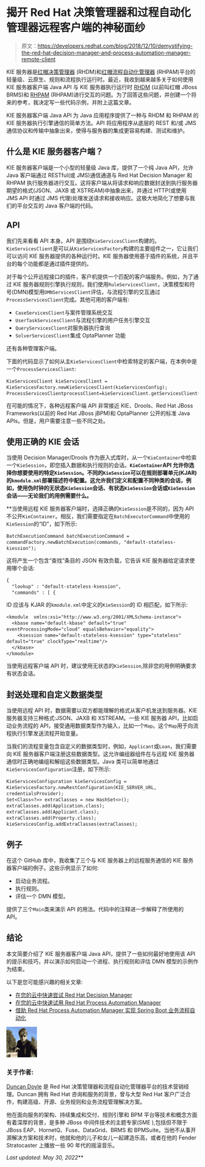 # 揭开 Red Hat 决策管理器和过程自动化管理器远程客户端的神秘面纱

> 原文：<https://developers.redhat.com/blog/2018/12/10/demystifying-the-red-hat-decision-manager-and-process-automation-manager-remote-client>

KIE 服务器是[红帽决策管理器](https://developers.redhat.com/products/red-hat-decision-manager/overview/) (RHDM)和[红帽流程自动化管理器](https://developers.redhat.com/products/rhpam/overview/) (RHPAM)平台的轻量级、云原生、规则和流程执行运行时。最近，我收到越来越多关于如何使用 KIE 服务器客户端 Java API 与 KIE 服务器执行运行时 [RHDM](https://developers.redhat.com/products/red-hat-decision-manager/overview/) (以前叫红帽 JBoss BRMS)和 [RHPAM](https://developers.redhat.com/products/rhpam/overview/) (RHPAM)进行交互的问题。为了回答这些问题，并创建一个将来的参考，我决定写一些代码示例，并附上这篇文章。

KIE 服务器客户端 Java API 为 Java 应用程序提供了一种与 RHDM 和 RHPAM 的 KIE 服务器执行引擎通信的简单方法。API 将应用程序从底层的 REST 和/或 JMS 通信协议和传输中抽象出来，使得与服务器的集成更容易构建、测试和维护。

## 什么是 KIE 服务器客户端？

KIE 服务器客户端是一个小型的轻量级 Java 库，提供了一个纯 Java API，允许 Java 客户端通过 RESTful(或 JMS)通信通道与 Red Hat Decision Manager 和 RHPAM 执行服务器进行交互。这将客户端从将请求和响应数据封送到执行服务器期望的格式(JSON、JAXB 或 XSTREAM)中抽象出来，并通过 HTTP(或使用 JMS API 时通过 JMS 代理)处理发送请求和接收响应。这极大地简化了想要与我们的平台交互的 Java 客户端的代码。

## API

我们先来看看 API 本身。API 是围绕`KieServicesClient`构建的。`KieServicesClient`是可以从`KieServicesFactory`构建的主要组件之一，它让我们可以访问 KIE 服务器提供的各种运行时。KIE 服务器使用基于插件的系统，并且平台的每个功能都是通过插件提供的。

对于每个公开远程接口的插件，客户机提供一个匹配的客户端服务。例如，为了通过 KIE 服务器规则引擎执行规则，我们使用`RuleServicesClient`，决策模型和符号(DMN)模型用`DMNServicesClient`评估，与流程引擎的交互通过`ProcessServicesClient`完成。其他可用的客户端有:

*   `CaseServicesClient`与案件管理系统交互
*   `UserTaskServicesClient`与流程引擎的用户任务引擎交互
*   `QueryServicesClient`对服务器执行查询
*   `SolverServicesClient`集成 OptaPlanner 功能

还有各种管理客户端。

下面的代码显示了如何从主`KieServicesClient`中检索特定的客户端，在本例中是一个`ProcessServicesClient`:

```
KieServicesClient kieServicesClient = KieServicesFactory.newKieServicesClient(kieServicesConfig);
ProcessServicesClientprocessClient=kieServicesClient.getServicesClient(ProcessServicesClient.class);
```

在可能的情况下，各种远程客户端 API 非常接近 KIE、Drools、Red Hat JBoss Frameworks(以前的 Red Hat JBoss jBPM)和 OptaPlanner 公开的标准 Java APIs。但是，用户需要注意一些不同之处。

## 使用正确的 KIE 会话

当使用 Decision Manager/Drools 作为嵌入式库时，从一个`KieContainer`中检索一个`KieSession`，即您插入数据和执行规则的会话。**`KieContainer`API 允许你选择你想要使用的特定`KieSession`。不同的`KieSession`可以在规则部署单元(KJAR)的`kmodule.xml`部署描述符中配置。这允许我们定义和配置不同种类的会话，例如，使用伪时钟的无状态`KieSession`会话、有状态`KieSession`会话或`KieSession`会话——无论我们的用例需要什么。**

 **当使用远程 KIE 服务器客户端时，选择正确的`KieSession`是不同的，因为 API 不公开`KieContainer`。相反，我们需要指定在`BatchExecutorCommand`中使用的`KieSession`的“ID”，如下所示:

```
BatchExecutionCommand batchExecutionCommand = commandFactory.newBatchExecution(commands, "default-stateless-kiession");
```

这将产生一个包含“查找”条目的 JSON 有效负载，它告诉 KIE 服务器给定请求使用哪个会话:

```
{
  "lookup" : "default-stateless-ksession",
  "commands" : [ {
```

ID 应该与 KJAR 的`kmodule.xml`中定义的`KieSession`的 ID 相匹配，如下所示:

```
<kmodule  xmlns:xsi="http://www.w3.org/2001/XMLSchema-instance">
  <kbase name="default-kbase" default="true" eventProcessingMode="cloud" equalsBehavior="equality">
    <ksession name="default-stateless-ksession" type="stateless" default="true" clockType="realtime"/>
  </kbase>
</kmodule>
```

当使用远程客户端 API 时，建议使用无状态的`KieSession`,除非您的用例明确要求有状态会话。

## 封送处理和自定义数据类型

当使用远程 API 时，数据需要以双方都能理解的格式从客户机发送到服务器。KIE 服务器支持三种格式:JSON、JAXB 和 XSTREAM。一些 KIE 服务器 API，比如启动业务流程的 API，接受通用数据类型作为输入，比如一个`Map`。这个`Map`用于向流程执行引擎发送流程开始变量。

当我们的流程变量包含自定义的数据类型时，例如，`Applicant`或`Loan`，我们需要向 KIE 服务器客户端注册这些数据类型。这允许编组器组件在与远程 KIE 服务器通信时正确地编组和解组这些数据类型。Java 类可以简单地通过`KieServicesConfiguration`注册，如下所示:

```
KieServicesConfiguration kieServicesConfig = KieServicesFactory.newRestConfiguration(KIE_SERVER_URL, credentialsProvider);
Set<Class<?>> extraClasses = new HashSet<>();
extraClasses.add(Application.class);
extraClasses.add(Applicant.class);
extraClasses.add(Property.class);
kieServicesConfig.addExtraClasses(extraClasses);
```

## 例子

在这个 GitHub 库中，我收集了三个与 KIE 服务器上的远程服务通信的 KIE 服务器客户端的例子。这些示例显示了如何:

*   启动业务流程。
*   执行规则。
*   评估一个 DMN 模型。

提供了三个`Main`类来演示 API 的用法。代码中的注释进一步解释了所使用的 API。

## 结论

本文简要介绍了 KIE 服务器客户端 Java API，提供了一些如何最好地使用该 API 的提示和技巧，并以演示如何启动一个进程、执行规则和评估 DMN 模型的示例作为结束。

以下是您可能感兴趣的相关文章:

*   [在您的云中快速尝试 Red Hat Decision Manager](https://developers.redhat.com/blog/2018/11/19/try-red-hat-decision-openshift/)
*   [在您的云中快速试用 Red Hat Process Automation Manager](https://developers.redhat.com/blog/2018/12/04/quickly-try-red-hat-process-automation-manager-in-your-cloud/)
*   [借助 Red Hat Process Automation Manager 实现 Spring Boot 业务流程自动化](https://developers.redhat.com/blog/2018/11/01/spring-boot-enabled-business-process-automation-with-red-hat-process-automation-manager/#more-523727)

![Duncan Doyle](img/31cf5c8a0bf8e97ac6b3ae99ebeaad6f.png)

### 关于作者:

[Duncan Doyle](http://twitter.com/DuncanDoyle) 是 Red Hat 决策管理器和流程自动化管理器平台的技术营销经理。Duncan 拥有 Red Hat 咨询和服务的背景，曾与大型 Red Hat 客户广泛合作，构建高级、开源、业务规则和业务流程管理解决方案。

他在面向服务的架构、持续集成和交付、规则引擎和 BPM 平台等技术和概念方面有着深厚的背景，是多种 JBoss 中间件技术的主题专家(SME ),包括但不限于 JBoss EAP、HornetQ、Fuse、DataGrid、BRMS 和 BPMSuite。当他不从事开源解决方案和技术时，他就和他的儿子和女儿一起建造乐高，或者在他的 Fender Stratocaster 上播放一些 90 年代的摇滚音乐。

*Last updated: May 30, 2022***